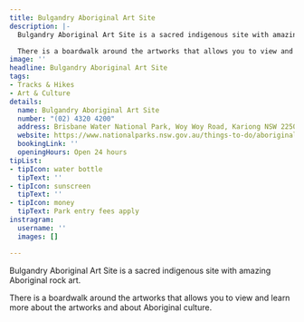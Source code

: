 ```yaml
---
title: Bulgandry Aboriginal Art Site
description: |-
  Bulgandry Aboriginal Art Site is a sacred indigenous site with amazing Aboriginal rock art.

  There is a boardwalk around the artworks that allows you to view and learn more about the artworks and about Aboriginal culture.
image: ''
headline: Bulgandry Aboriginal Art Site
tags:
- Tracks & Hikes
- Art & Culture
details:
  name: Bulgandry Aboriginal Art Site
  number: "(02) 4320 4200"
  address: Brisbane Water National Park, Woy Woy Road, Kariong NSW 2250
  website: https://www.nationalparks.nsw.gov.au/things-to-do/aboriginal-sites/bulgandry-art-site-aboriginal-place/visitor-info
  bookingLink: ''
  openingHours: Open 24 hours
tipList:
- tipIcon: water bottle
  tipText: ''
- tipIcon: sunscreen
  tipText: ''
- tipIcon: money
  tipText: Park entry fees apply
instragram:
  username: ''
  images: []

---
```

Bulgandry Aboriginal Art Site is a sacred indigenous site with amazing Aboriginal rock art.

There is a boardwalk around the artworks that allows you to view and learn more about the artworks and about Aboriginal culture.